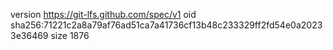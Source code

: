 version https://git-lfs.github.com/spec/v1
oid sha256:71221c2a8a79af76ad51ca7a41736cf13b48c233329ff2fd54e0a20233e36469
size 1876
